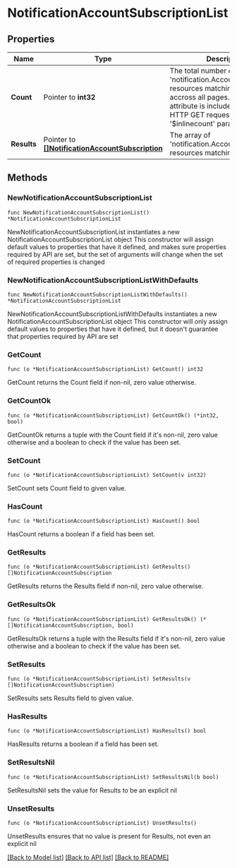 # NotificationAccountSubscriptionList

## Properties

Name | Type | Description | Notes
------------ | ------------- | ------------- | -------------
**Count** | Pointer to **int32** | The total number of &#39;notification.AccountSubscription&#39; resources matching the request, accross all pages. The &#39;Count&#39; attribute is included when the HTTP GET request includes the &#39;$inlinecount&#39; parameter. | [optional] 
**Results** | Pointer to [**[]NotificationAccountSubscription**](NotificationAccountSubscription.md) | The array of &#39;notification.AccountSubscription&#39; resources matching the request. | [optional] 

## Methods

### NewNotificationAccountSubscriptionList

`func NewNotificationAccountSubscriptionList() *NotificationAccountSubscriptionList`

NewNotificationAccountSubscriptionList instantiates a new NotificationAccountSubscriptionList object
This constructor will assign default values to properties that have it defined,
and makes sure properties required by API are set, but the set of arguments
will change when the set of required properties is changed

### NewNotificationAccountSubscriptionListWithDefaults

`func NewNotificationAccountSubscriptionListWithDefaults() *NotificationAccountSubscriptionList`

NewNotificationAccountSubscriptionListWithDefaults instantiates a new NotificationAccountSubscriptionList object
This constructor will only assign default values to properties that have it defined,
but it doesn't guarantee that properties required by API are set

### GetCount

`func (o *NotificationAccountSubscriptionList) GetCount() int32`

GetCount returns the Count field if non-nil, zero value otherwise.

### GetCountOk

`func (o *NotificationAccountSubscriptionList) GetCountOk() (*int32, bool)`

GetCountOk returns a tuple with the Count field if it's non-nil, zero value otherwise
and a boolean to check if the value has been set.

### SetCount

`func (o *NotificationAccountSubscriptionList) SetCount(v int32)`

SetCount sets Count field to given value.

### HasCount

`func (o *NotificationAccountSubscriptionList) HasCount() bool`

HasCount returns a boolean if a field has been set.

### GetResults

`func (o *NotificationAccountSubscriptionList) GetResults() []NotificationAccountSubscription`

GetResults returns the Results field if non-nil, zero value otherwise.

### GetResultsOk

`func (o *NotificationAccountSubscriptionList) GetResultsOk() (*[]NotificationAccountSubscription, bool)`

GetResultsOk returns a tuple with the Results field if it's non-nil, zero value otherwise
and a boolean to check if the value has been set.

### SetResults

`func (o *NotificationAccountSubscriptionList) SetResults(v []NotificationAccountSubscription)`

SetResults sets Results field to given value.

### HasResults

`func (o *NotificationAccountSubscriptionList) HasResults() bool`

HasResults returns a boolean if a field has been set.

### SetResultsNil

`func (o *NotificationAccountSubscriptionList) SetResultsNil(b bool)`

 SetResultsNil sets the value for Results to be an explicit nil

### UnsetResults
`func (o *NotificationAccountSubscriptionList) UnsetResults()`

UnsetResults ensures that no value is present for Results, not even an explicit nil

[[Back to Model list]](../README.md#documentation-for-models) [[Back to API list]](../README.md#documentation-for-api-endpoints) [[Back to README]](../README.md)


